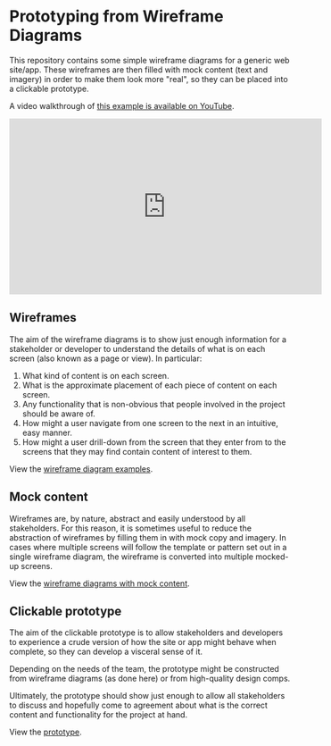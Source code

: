 # Prototyping from Wireframe Diagrams

This repository contains some simple wireframe diagrams for a generic web site/app. These wireframes are then filled with mock content (text and imagery) in order to make them look more "real", so they can be placed into a clickable prototype.

A video walkthrough of [this example is available on YouTube](https://youtu.be/fNhLpwL1Iag).

<iframe width="560" height="315" src="https://www.youtube.com/embed/fNhLpwL1Iag" frameborder="0" allow="accelerometer; autoplay; clipboard-write; encrypted-media; gyroscope; picture-in-picture" allowfullscreen></iframe>

## Wireframes

The aim of the wireframe diagrams is to show just enough information for a stakeholder or developer to understand the details of what is on each screen (also known as a page or view). In particular:

1. What kind of content is on each screen.
1. What is the approximate placement of each piece of content on each screen.
1. Any functionality that is non-obvious that people involved in the project should be aware of.
1. How might a user navigate from one screen to the next in an intuitive, easy manner.
1. How might a user drill-down from the screen that they enter from to the screens that they may find contain content of interest to them.

View the [wireframe diagram examples](./1.wireframes).

## Mock content

Wireframes are, by nature, abstract and easily understood by all stakeholders. For this reason, it is sometimes useful to reduce the abstraction of wireframes by filling them in with mock copy and imagery. In cases where multiple screens will follow the template or pattern set out in a single wireframe diagram, the wireframe is converted into multiple mocked-up screens.

View the [wireframe diagrams with mock content](./2.mockups).

## Clickable prototype

The aim of the clickable prototype is to allow stakeholders and developers to experience a crude version of how the site or app might behave when complete, so they can develop a visceral sense of it.

Depending on the needs of the team, the prototype might be constructed from wireframe diagrams (as done here) or from high-quality design comps.

Ultimately, the prototype should show just enough to allow all stakeholders to discuss and hopefully come to agreement about what is the correct content and functionality for the project at hand.

View the [prototype](./3.prototype).

